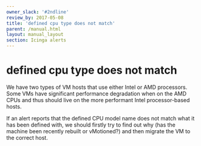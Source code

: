 ```yaml
---
owner_slack: '#2ndline'
review_by: 2017-05-08
title: 'defined cpu type does not match'
parent: /manual.html
layout: manual_layout
section: Icinga alerts
---
```


# defined cpu type does not match

We have two types of VM hosts that use either Intel or AMD processors.
Some VMs have significant performance degradation when on the AMD CPUs
and thus should live on the more performant Intel processor-based hosts.

If an alert reports that the defined CPU model name does not match what
it has been defined with, we should firstly try to find out why (has the
machine been recently rebuilt or vMotioned?) and then migrate the VM to
the correct host.

